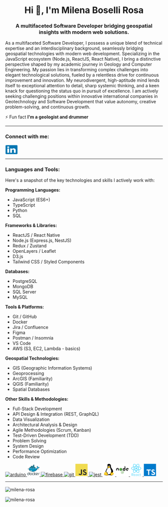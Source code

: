 <h1 align="center">Hi 👋, I'm Milena Boselli Rosa</h1>
<h3 align="center">A multifaceted Software Developer bridging geospatial insights with modern web solutions.</h3>

As a multifaceted Software Developer, I possess a unique blend of technical expertise and an interdisciplinary background, seamlessly bridging geospatial technologies with modern web development. Specializing in the JavaScript ecosystem (Node.js, ReactJS, React Native), I bring a distinctive perspective shaped by my academic journey in Geology and Computer Engineering. My passion lies in transforming complex challenges into elegant technological solutions, fueled by a relentless drive for continuous improvement and innovation. My neurodivergent, high-aptitude mind lends itself to exceptional attention to detail, sharp systemic thinking, and a keen knack for questioning the status quo in pursuit of excellence. I am actively seeking challenging positions within innovative international companies in Geotechnology and Software Development that value autonomy, creative problem-solving, and continuous growth.

⚡ Fun fact **I'm a geologist and drummer**

---

<h3 align="left">Connect with me:</h3>
<p align="left">
<a href="https://linkedin.com/in/milena-rosa" ><img align="center" src="https://raw.githubusercontent.com/devicons/devicon/master/icons/linkedin/linkedin-plain.svg" alt="milena-rosa" height="30" width="40" /></a>
</p>

---

<h3 align="left">Languages and Tools:</h3>

Here's a snapshot of the key technologies and skills I actively work with:

**Programming Languages:**
*   JavaScript (ES6+)
*   TypeScript
*   Python
*   SQL

**Frameworks & Libraries:**
*   ReactJS / React Native
*   Node.js (Express.js, NestJS)
*   Redux / Zustand
*   OpenLayers / Leaflet
*   D3.js
*   Tailwind CSS / Styled Components

**Databases:**
*   PostgreSQL
*   MongoDB
*   SQL Server
*   MySQL

**Tools & Platforms:**
*   Git / GitHub
*   Docker
*   Jira / Confluence
*   Figma
*   Postman / Insomnia
*   VS Code
*   AWS (S3, EC2, Lambda - basics)

**Geospatial Technologies:**
*   GIS (Geographic Information Systems)
*   Geoprocessing
*   ArcGIS (Familiarity)
*   QGIS (Familiarity)
*   Spatial Databases

**Other Skills & Methodologies:**
*   Full-Stack Development
*   API Design & Integration (REST, GraphQL)
*   Data Visualization
*   Architectural Analysis & Design
*   Agile Methodologies (Scrum, Kanban)
*   Test-Driven Development (TDD)
*   Problem Solving
*   System Design
*   Performance Optimization
*   Code Review

<p align="left">
<a href="https://www.arduino.cc/"  rel="noreferrer"> <img src="https://cdn.worldvectorlogo.com/logos/arduino-1.svg" alt="arduino" width="40" height="40"/> </a>
<a href="https://www.docker.com/"  rel="noreferrer"> <img src="https://raw.githubusercontent.com/devicons/devicon/master/icons/docker/docker-original-wordmark.svg" alt="docker" width="40" height="40"/> </a>
<a href="https://firebase.google.com/"  rel="noreferrer"> <img src="https://www.vectorlogo.zone/logos/firebase/firebase-icon.svg" alt="firebase" width="40" height="40"/> </a>
<a href="https://git-scm.com/"  rel="noreferrer"> <img src="https://www.vectorlogo.zone/logos/git-scm/git-scm-icon.svg" alt="git" width="40" height="40"/> </a>
<a href="https://developer.mozilla.org/en-US/docs/Web/JavaScript"  rel="noreferrer"> <img src="https://raw.githubusercontent.com/devicons/devicon/master/icons/javascript/javascript-original.svg" alt="javascript" width="40" height="40"/> </a>
<a href="https://jestjs.io"  rel="noreferrer"> <img src="https://www.vectorlogo.zone/logos/jestjsio/jestjsio-icon.svg" alt="jest" width="40" height="40"/> </a>
<a href="https://www.linux.org/"  rel="noreferrer"> <img src="https://raw.githubusercontent.com/devicons/devicon/master/icons/linux/linux-original.svg" alt="linux" width="40" height="40"/> </a>
<a href="https://nodejs.org"  rel="noreferrer"> <img src="https://raw.githubusercontent.com/devicons/devicon/master/icons/nodejs/nodejs-original-wordmark.svg" alt="nodejs" width="40" height="40"/> </a>
<a href="https://reactjs.org/"  rel="noreferrer"> <img src="https://raw.githubusercontent.com/devicons/devicon/master/icons/react/react-original-wordmark.svg" alt="react" width="40" height="40"/> </a>
<a href="https://www.typescriptlang.org/"  rel="noreferrer"> <img src="https://raw.githubusercontent.com/devicons/devicon/master/icons/typescript/typescript-original.svg" alt="typescript" width="40" height="40"/> </a>
</p>

---

<p><img align="center" src="https://github-readme-stats.vercel.app/api/top-langs?username=milena-rosa&show_icons=true&locale=en&layout=compact" alt="milena-rosa" /></p>
<p><img align="center" src="https://github-readme-streak-stats.herokuapp.com/?user=milena-rosa&" alt="milena-rosa" /></p>
